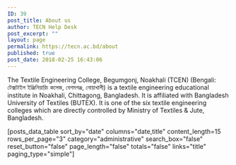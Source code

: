 ```yaml
---
ID: 39
post_title: About us
author: TECN Help Desk
post_excerpt: ""
layout: page
permalink: https://tecn.ac.bd/about
published: true
post_date: 2018-02-25 16:43:06
---
```

The Textile Engineering College, Begumgonj, Noakhali (TCEN) (Bengali: টেক্সটাইল ইঞ্জিনিয়ারিং কলেজ, বেগমগঞ্জ, নোয়াখালী) is a textile engineering educational institute in Noakhali, Chittagong, Bangladesh. It is affiliated with Bangladesh University of Textiles (BUTEX). It is one of the six textile engineering colleges which are directly controlled by Ministry of Textiles &amp; Jute, Bangladesh.

[posts_data_table sort_by="date" columns="date,title" content_length=15 rows_per_page="3" category="administrative" search_box="false" reset_button="false" page_length="false" totals="false" links="title" paging_type="simple"]